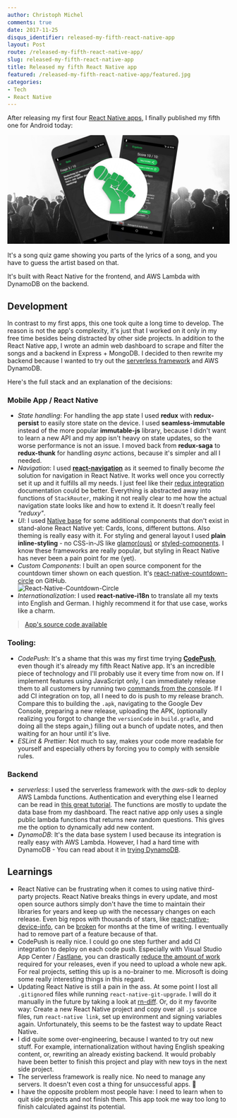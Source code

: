 ```yaml
---
author: Christoph Michel
comments: true
date: 2017-11-25
disqus_identifier: released-my-fifth-react-native-app
layout: Post
route: /released-my-fifth-react-native-app/
slug: released-my-fifth-react-native-app
title: Released my fifth React Native app
featured: /released-my-fifth-react-native-app/featured.jpg
categories:
- Tech
- React Native
---
```


After releasing my first four [React Native apps](/released-fourth-react-native-app/), I finally published my fifth one for Android today:

[![React Native Rap Quiz](./featured.jpg)](https://play.google.com/store/apps/details?id=io.cmichel.rapquiz)

It's a song quiz game showing you parts of the lyrics of a song, and you have to guess the artist based on that.

It's built with React Native for the frontend, and AWS Lambda with DynamoDB on the backend.

## Development
In contrast to my first apps, this one took quite a long time to develop. The reason is not the app's complexity, it's just that I worked on it only in my free time besides being distracted by other side projects. In addition to the React Native app, I wrote an admin web dashboard to scrape and filter the songs and a backend in Express + MongoDB. I decided to then rewrite my backend because I wanted to try out the [serverless framework](https://serverless.com/framework/) and AWS DynamoDB.

Here's the full stack and an explanation of the decisions:

### Mobile App / React Native
* *State handling*: For handling the app state I used **redux** with **redux-persist** to easily store state on the device. I used **seamless-immutable** instead of the more popular **immutable-js** library, because I didn't want to learn a new API and my app isn't heavy on state updates, so the worse performance is not an issue. I moved back from **redux-saga** to **redux-thunk** for handling *async* actions, because it's simpler and all I needed.
* *Navigation*: I used [**react-navigation**](https://reactnavigation.org/) as it seemed to finally become *the* solution for navigation in React Native. It works well once you correctly set it up and it fulfills all my needs. I just feel like their [redux integration](https://reactnavigation.org/docs/guides/redux) documentation could be better. Everything is abstracted away into functions of `StackRouter`, making it not really clear to me how the actual navigation state looks like and how to extend it. It doesn't really feel *"reduxy"*.
* *UI*: I used [Native base](https://docs.nativebase.io/Components.html#Components) for some additional components that don't exist in stand-alone React Native yet: Cards, Icons, different buttons. Also theming is really easy with it. For styling and general layout I used **plain inline-styling** - no CSS-in-JS like [glamor(ous)](https://github.com/paypal/glamorous) or [styled-components](https://github.com/styled-components/styled-components). I know these frameworks are really popular, but styling in React Native has never been a pain point for me (yet).
* *Custom Components*: I built an open source component for the countdown timer shown on each question. It's [react-native-countdown-circle](https://github.com/MrToph/react-native-countdown-circle) on GitHub.  
  ![React-Native-Countdown-Circle](https://raw.githubusercontent.com/MrToph/react-native-countdown-circle/master/README/featured.gif)
* *Internationalization*: I used **react-native-i18n** to translate all my texts into English and German. I highly recommend it for that use case, works like a charm.

> [App's source code available](https://github.com/MrToph/quiz-app)

### Tooling:
* *CodePush*: It's a shame that this was my first time trying [**CodePush**](https://github.com/Microsoft/react-native-code-push), even though it's already my fifth React Native app. It's an incredible piece of technology and I'll probably use it every time from now on. If I implement features using JavaScript only, I can immediately release them to all customers by running two [commands from the console](/code-push-cheat-sheet/). If I add CI integration on top, all I need to do is push to my release branch.
Compare this to building the `.apk`, navigating to the Google Dev Console, preparing a new release, uploading the APK, (optionally realizing you forgot to change the `versionCode` in `build.gradle`, and doing all the steps again,) filling out a bunch of update notes, and then waiting for an hour until it's live.
* *ESLint & Prettier*: Not much to say, makes your code more readable for yourself and especially others by forcing you to comply with sensible rules.

### Backend
* *serverless*: I used the serverless framework with the *aws-sdk* to deploy AWS Lambda functions. Authentication and everything else I learned can be read in [this great tutorial](https://serverless-stack.com). The functions are mostly to update the data base from my dashboard. The react native app only uses a single public lambda functions that returns new random questions. This gives me the option to dynamically add new content.
* *DynamoDB*: It's the data base system I used because its integration is really easy with AWS Lambda. However, I had a hard time with DynamoDB - You can read about it in [trying DynamoDB](/trying-dynamodb/).

## Learnings
* React Native can be frustrating when it comes to using native third-party projects. React Native breaks things in every update, and most open source authors simply don't have the time to maintain their libraries for years and keep up with the necessary changes on each release. Even big repos with thousands of stars, like [react-native-device-info](https://github.com/rebeccahughes/react-native-device-info), can be [broken](https://github.com/rebeccahughes/react-native-device-info/issues/236) for months at the time of writing. I eventually had to remove part of a feature because of that.
* CodePush is really nice. I could go one step further and add CI integration to deploy on each code push. Especially with Visual Studio App Center / [Fastlane](https://fastlane.tools/), you can drastically [reduce the amount of work](https://medium.com/react-native-training/setup-continuous-integration-with-react-native-50ad2f6145f4) required for your releases, even if you need to upload a whole new apk. For real projects, setting this up is a no-brainer to me. Microsoft is doing some really interesting things in this regard.
* Updating React Native is still a pain in the ass. At some point I lost all `.gitignore`d files while running `react-native-git-upgrade`. I will do it manually in the future by taking a look at [rn-diff](https://github.com/ncuillery/rn-diff). Or, do it my favorite way: Create a new React Native project and copy over all `.js` source files, run `react-native link`, set up environment and signing variables again. Unfortunately, this seems to be the fastest way to update React Native.
* I did quite some over-engineering, because I wanted to try out new stuff. For example, internationalization without having English speaking content, or, rewriting an already existing backend. It would probably have been better to finish this project and play with new toys in the next side project.
* The serverless framework is really nice. No need to manage any servers. It doesn't even cost a thing for unsuccessful apps. 🤷‍
* I have the opposite problem most people have: I need to learn when to quit side projects and not finish them. This app took me way too long to finish calculated against its potential.
